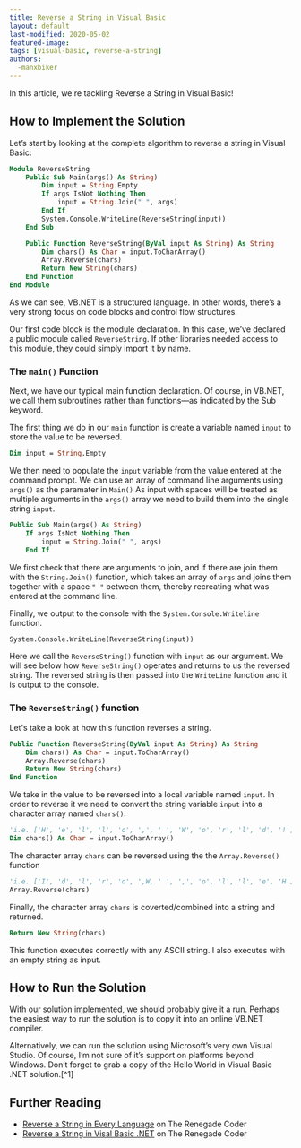 ```yaml
---
title: Reverse a String in Visual Basic
layout: default
last-modified: 2020-05-02
featured-image:
tags: [visual-basic, reverse-a-string]
authors:
  -manxbiker
---
```


In this article, we're tackling Reverse a String in Visual Basic!

## How to Implement the Solution

Let’s start by looking at the complete algorithm to reverse a string in Visual Basic:

```vb
Module ReverseString
    Public Sub Main(args() As String)
        Dim input = String.Empty
        If args IsNot Nothing Then
            input = String.Join(" ", args)
        End If
        System.Console.WriteLine(ReverseString(input))
    End Sub

    Public Function ReverseString(ByVal input As String) As String
        Dim chars() As Char = input.ToCharArray()
        Array.Reverse(chars)
        Return New String(chars)
    End Function
End Module
```

As we can see, VB.NET is a structured language. In other words, there’s a very 
strong focus on code blocks and control flow structures.

Our first code block is the module declaration. In this case, we’ve declared a 
public module called `ReverseString`. If other libraries needed access to this module, 
they could simply import it by name.

### The `main()` Function

Next, we have our typical main function declaration. Of course, in VB.NET, we 
call them subroutines rather than functions—as indicated by the Sub keyword.

The first thing we do in our `main` function is create a variable named `input` to store the value to be reversed.

```vb
Dim input = String.Empty
```

We then need to populate the `input` variable from the value entered at the command prompt. We can use an array of command line arguments using `args()` as the paramater in `Main()`
As input with spaces will be treated as multiple arguments in the `args()` array we need to build them into the single string `input`.

```vb
Public Sub Main(args() As String)
    If args IsNot Nothing Then
        input = String.Join(" ", args)
    End If
````

We first check that there are arguments to join, and if there are join them with the `String.Join()` function, which takes an array of `args` and joins them together with a space `" "` between them, thereby recreating what was entered at the command line.

Finally, we output to the console with the `System.Console.Writeline` function. 

```vb
System.Console.WriteLine(ReverseString(input))
```

Here we call the `ReverseString()` function with `input` as our argument. We will see below how `ReverseString()` operates and returns to us the reversed string. The reversed string is then passed into the `WriteLine` function and it is output to the console.

### The `ReverseString()` function

Let's take a look at how this function reverses a string.

```vb
Public Function ReverseString(ByVal input As String) As String
    Dim chars() As Char = input.ToCharArray()
    Array.Reverse(chars)
    Return New String(chars)
End Function
```

We take in the value to be reversed into a local variable named `input`.
In order to reverse it we need to convert the string variable `input` into a character array named `chars()`.

```vb
'i.e. ['H', 'e', 'l', 'l', 'o', ',', ' ', 'W', 'o', 'r', 'l', 'd', '!'] 
Dim chars() As Char = input.ToCharArray()
```

The character array `chars` can be reversed using the the `Array.Reverse()` function

```vb
'i.e. ['I', 'd', 'l', 'r', 'o', ',W, ' ', ',', 'o', 'l', 'l', 'e', 'H'] 
Array.Reverse(chars)
```

Finally, the character array `chars` is coverted/combined into a string and returned.

```vb
Return New String(chars)
```

This function executes correctly with any ASCII string. I also executes with an empty string as input.

## How to Run the Solution

With our solution implemented, we should probably give it a run. Perhaps the easiest 
way to run the solution is to copy it into an online VB.NET compiler.

Alternatively, we can run the solution using Microsoft’s very own Visual Studio. 
Of course, I’m not sure of it’s support on platforms beyond Windows. Don’t forget 
to grab a copy of the Hello World in Visual Basic .NET solution.[^1]

## Further Reading

- [Reverse a String in Every Language][1] on The Renegade Coder
- [Reverse a String in Visal Basic .NET][2] on The Renegade Coder

[1]: https://therenegadecoder.com/series/reverse-a-string-in-every-language/
[2]: https://therenegadecoder.com/code/hello-world-in-visual-basic-net/
